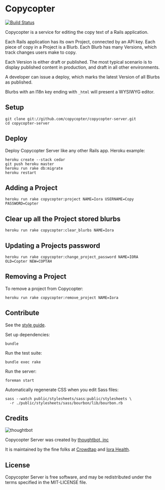 Copycopter
==========

[![Build Status](https://travis-ci.org/stefanoverna/copycopter-server.png?branch=master)](https://travis-ci.org/stefanoverna/socialmux)

Copycopter is a service for editing the copy text of a Rails application.

Each Rails application has its own Project, connected by an API key.
Each piece of copy in a Project is a Blurb. Each Blurb has many Versions, which
track changes users make to copy.

Each Version is either draft or published. The most typical scenario is to
display published content in production, and draft in all other environments.

A developer can issue a deploy, which marks the latest Version of all Blurbs as
published.

Blurbs with an I18n key ending with `_html` will present a WYSIWYG editor.

Setup
-----

    git clone git://github.com/copycopter/copycopter-server.git
    cd copycopter-server

Deploy
------

Deploy Copycopter Server like any other Rails app. Heroku example:

    heroku create --stack cedar
    git push heroku master
    heroku run rake db:migrate
    heroku restart

Adding a Project
----------------

    heroku run rake copycopter:project NAME=Iora USERNAME=Copy PASSWORD=Copter

Clear up all the Project stored blurbs
----------------------------

    heroku run rake copycopter:clear_blurbs NAME=Iora

Updating a Projects password
----------------------------

    heroku run rake copycopter:change_project_password NAME=IORA OLD=Copter NEW=COPTAH

Removing a Project
------------------

To remove a project from Copycopter:

    heroku run rake copycopter:remove_project NAME=Iora

Contribute
----------

See the [style guide](https://github.com/copycopter/style-guide).

Set up dependencies:

    bundle

Run the test suite:

    bundle exec rake

Run the server:

    foreman start

Automatically regenerate CSS when you edit Sass files:

    sass --watch public/stylesheets/sass:public/stylesheets \
      -r ./public/stylesheets/sass/bourbon/lib/bourbon.rb

Credits
-------

![thoughtbot](http://thoughtbot.com/images/tm/logo.png)

Copycopter Server was created by [thoughtbot, inc](http://thoughtbot.com)

It is maintained by the fine folks at [Crowdtap](http://crowdtap.com) and
[Iora Health](http://iorahealth.com).

License
-------

Copycopter Server is free software, and may be redistributed under the terms
specified in the MIT-LICENSE file.

